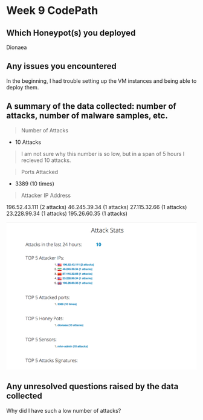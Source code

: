 # Week 9 CodePath 

## Which Honeypot(s) you deployed
Dionaea

## Any issues you encountered
In the beginning, I had trouble setting up the VM instances and being able to deploy them.

## A summary of the data collected: number of attacks, number of malware samples, etc.

> Number of Attacks 
- 10 Attacks 
> I am not sure why this number is so low, but in a span of 5 hours I recieved 10 attacks.


> Ports Attacked
- 3389 (10 times)


> Attacker IP Address

  196.52.43.111 (2 attacks)
  46.245.39.34 (1 attacks)
  27.115.32.66 (1 attacks)
  23.228.99.34 (1 attacks)
  195.26.60.35 (1 attacks)

<img src="https://github.com/eddenk/Codepathweek9/blob/master/Attacks.png" alt="Attacks" title="Attacks" />

## Any unresolved questions raised by the data collected
Why did I have such a low number of attacks?
